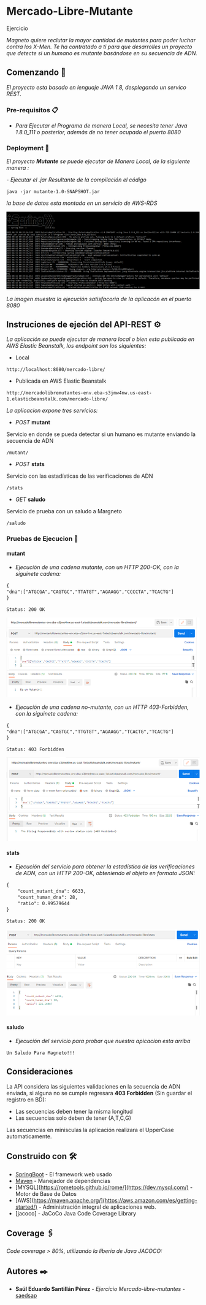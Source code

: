 # Mercado-Libre-Mutante
Ejercicio

_Magneto quiere reclutar la mayor cantidad de mutantes para poder luchar
contra los X-Men.
Te ha contratado a ti para que desarrolles un proyecto que detecte si un
humano es mutante basándose en su secuencia de ADN._

## Comenzando 🚀

_El proyecto esta basado en lenguaje JAVA 1.8, desplegando un servico REST._

### Pre-requisitos 📋
- _Para Ejecutar el Programa de manera Local, se necesita tener Java 1.8.0_111 o posterior, además de no tener ocupado el puerto 8080_

### Deployment 🔧
_El proyecto **Mutante** se puede ejecutar de Manera Local, de la siguiente manera :_

_- Ejecutar el .jar Resultante de la compilación el código_

```
java -jar mutante-1.0-SNAPSHOT.jar
```
_la base de datos esta montada en un servicio de AWS-RDS_

![Image text](https://github.com/saedsap/mutante-mercado.libre/blob/master/mutanteSpring.PNG)

_La imagen muestra la ejecución satisfacoria de la aplicacón en el puerto 8080_

## Instruciones de ejeción del API-REST ⚙️

_La aplicación se puede ejecutar de manera local o bien esta publicada en AWS Elastic Beanstalk, los endpoint son los siquientes:_

- Local 
```
http://localhost:8080/mercado-libre/
```
- Publicada en AWS Elastic Beanstalk
```
http://mercadolibremutantes-env.eba-s3jmw4nw.us-east-1.elasticbeanstalk.com/mercado-libre/
```
_La aplicacion expone tres servicios:_

- _POST_ **mutant**

Servicio en donde se pueda detectar si un humano es mutante enviando la secuencia de ADN
```
/mutant/
```
- _POST_ **stats**


Servicio con las estadísticas de las verificaciones de ADN
```
/stats
```
- _GET_ **saludo**

Servicio de prueba con un saludo a Margneto
```
/saludo
```

### Pruebas de Ejecucion 🔩
#### **mutant**
- _Ejecución de una cadena mutante, con un HTTP 200-OK, con la siguinete cadena:_

```
{
"dna":["ATGCGA","CAGTGC","TTATGT","AGAAGG","CCCCTA","TCACTG"]
}
```
```
Status: 200 OK
```
![Image text](https://github.com/saedsap/mutante-mercado.libre/blob/master/200ok.PNG)

- _Ejecución de una cadena no-mutante, con un HTTP 403-Forbidden, con la siguinete cadena:_

```
{
"dna":["ATGCGA","CAGTGC","TTGTGT","AGAAGG","TCACTG","TCACTG"]
}
```
```
Status: 403 Forbidden
```
![Image text](https://github.com/saedsap/mutante-mercado.libre/blob/master/403.PNG)

#### **stats**
- _Ejecución del servicio para obtener la estadística de las verificaciones de ADN, con un HTTP 200-OK, obteniendo el objeto en formato JSON:_

```
{
    "count_mutant_dna": 6633,
    "count_human_dna": 28,
    "ratio": 0.99579644
}
```
```
Status: 200 OK
```
![Image text](https://github.com/saedsap/mutante-mercado.libre/blob/master/stats.PNG)

#### **saludo**
- _Ejecución del servicio para probar que nuestra apicacion esta arriba_

```
Un Saludo Para Magneto!!!
```
## Consideraciones
La API considera las siguientes validaciones en la secuencia de ADN enviada, si alguna no se cumple regresara **403 Forbidden** (Sin guardar el registro en BD):
- Las secuencias deben tener la misma longitud
- Las secuencias solo deben de tener (A,T,C,G)

Las secuencias en minisculas la aplicación realizara el UpperCase automaticamente.

## Construido con 🛠️

* [SpringBoot](https://spring.io/projects/spring-boot) - El framework web usado
* [Maven](https://maven.apache.org/) - Manejador de dependencias
* [MYSQL](https://rometools.github.io/rome/](https://dev.mysql.com/) - Motor de Base de Datos
* [AWS](https://maven.apache.org/](https://aws.amazon.com/es/getting-started/) - Administración integral de aplicaciones web.
* [jacoco] - JaCoCo Java Code Coverage Library

## Coverage 🖇️

_Code coverage > 80%, utilizando la liberia de Java JACOCO:_


## Autores ✒️

* **Saúl Eduardo Santillán Pérez** - *Ejercicio Mercado-libre-mutantes* - [saedsap](https://github.com/saedsap)



